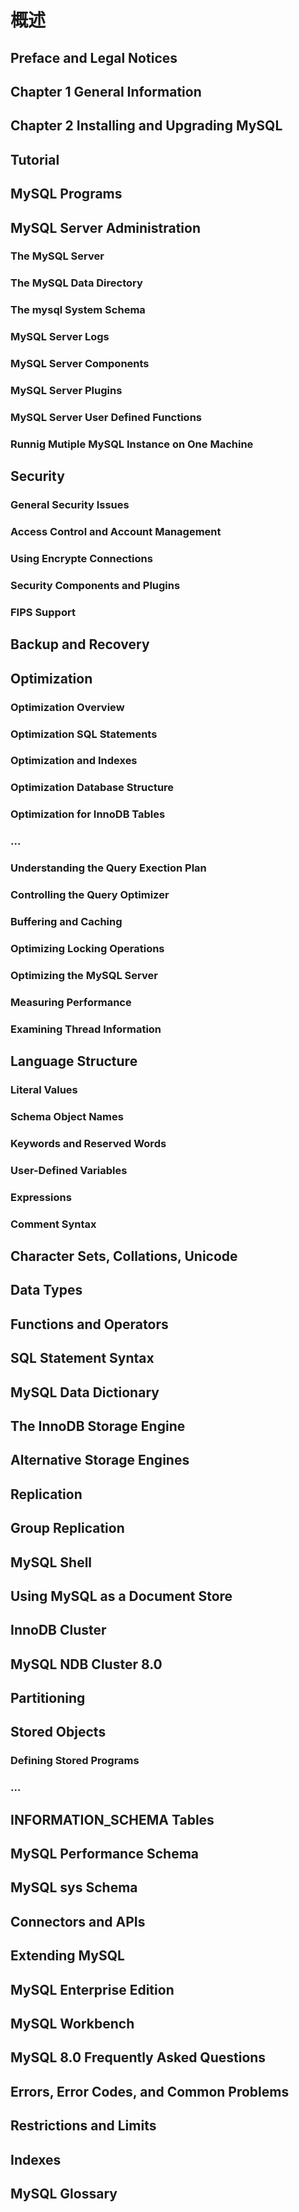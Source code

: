 # 概述

## Preface and Legal Notices

## Chapter 1 General Information

## Chapter 2 Installing and Upgrading MySQL

## Tutorial

## MySQL Programs

## MySQL Server Administration

### The MySQL Server

### The MySQL Data Directory

### The mysql System Schema

### MySQL Server Logs

### MySQL Server Components

### MySQL Server Plugins

### MySQL Server User Defined Functions

### Runnig Mutiple MySQL Instance on One Machine

## Security

### General Security Issues

### Access Control and Account Management

### Using Encrypte Connections

### Security Components and Plugins

### FIPS Support

## Backup and Recovery

## Optimization

### Optimization Overview

### Optimization SQL Statements

### Optimization and Indexes

### Optimization Database Structure

### Optimization for InnoDB Tables

### ...

### Understanding the Query Exection Plan

### Controlling the Query Optimizer

### Buffering and Caching

### Optimizing Locking Operations

### Optimizing the MySQL Server

### Measuring Performance

### Examining Thread Information

## Language Structure

### Literal Values

### Schema Object Names

### Keywords and Reserved Words

### User-Defined Variables

### Expressions

### Comment Syntax

## Character Sets, Collations, Unicode

## Data Types

## Functions and Operators

## SQL Statement Syntax

## MySQL Data Dictionary

## The InnoDB Storage Engine

## Alternative Storage Engines

## Replication

## Group Replication

## MySQL Shell

## Using MySQL as a Document Store

## InnoDB Cluster

## MySQL NDB Cluster 8.0

## Partitioning

## Stored Objects

### Defining Stored Programs

### ...

## INFORMATION_SCHEMA Tables

## MySQL Performance Schema

## MySQL sys Schema

## Connectors and APIs

## Extending MySQL

## MySQL Enterprise Edition

## MySQL Workbench

## MySQL 8.0 Frequently Asked Questions

## Errors, Error Codes, and Common Problems

## Restrictions and Limits

## Indexes

## MySQL Glossary